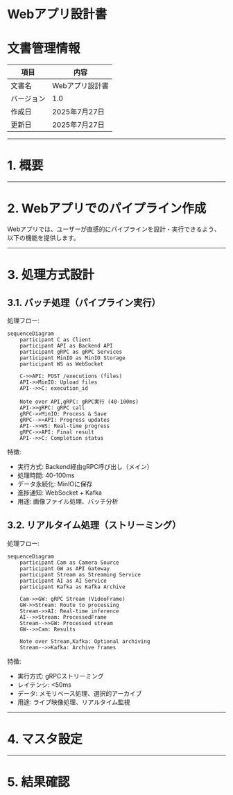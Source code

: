 # Webアプリ設計書

# 文書管理情報

| 項目       | 内容            |
| ---------- | --------------- |
| 文書名     | Webアプリ設計書 |
| バージョン | 1.0             |
| 作成日     | 2025年7月27日   |
| 更新日     | 2025年7月27日   |

---

# 1. 概要

---

# 2. Webアプリでのパイプライン作成

Webアプリでは、ユーザーが直感的にパイプラインを設計・実行できるよう、以下の機能を提供します。

---


# 3. 処理方式設計
## 3.1. バッチ処理（パイプライン実行）

処理フロー:
```mermaid
sequenceDiagram
    participant C as Client
    participant API as Backend API
    participant gRPC as gRPC Services
    participant MinIO as MinIO Storage
    participant WS as WebSocket

    C->>API: POST /executions (files)
    API->>MinIO: Upload files
    API-->>C: execution_id
    
    Note over API,gRPC: gRPC実行 (40-100ms)
    API->>gRPC: gRPC call
    gRPC->>MinIO: Process & Save
    gRPC-->>API: Progress updates
    API-->>WS: Real-time progress
    gRPC->>API: Final result
    API-->>C: Completion status
```

特徴:
- 実行方式: Backend経由gRPC呼び出し（メイン）
- 処理時間: 40-100ms
- データ永続化: MinIOに保存
- 進捗通知: WebSocket + Kafka
- 用途: 画像ファイル処理、バッチ分析

## 3.2. リアルタイム処理（ストリーミング）

処理フロー:
```mermaid
sequenceDiagram
    participant Cam as Camera Source
    participant GW as API Gateway
    participant Stream as Streaming Service
    participant AI as AI Service
    participant Kafka as Kafka Archive

    Cam->>GW: gRPC Stream (VideoFrame)
    GW->>Stream: Route to processing
    Stream->>AI: Real-time inference
    AI-->>Stream: ProcessedFrame
    Stream-->>GW: Processed stream
    GW-->>Cam: Results
    
    Note over Stream,Kafka: Optional archiving
    Stream-->>Kafka: Archive frames
```

特徴:
- 実行方式: gRPCストリーミング
- レイテンシ: <50ms
- データ: メモリベース処理、選択的アーカイブ
- 用途: ライブ映像処理、リアルタイム監視

---

# 4. マスタ設定


---

# 5. 結果確認